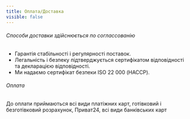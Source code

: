 ```yaml
---
title: Оплата/Доставка
visible: false
---
```


###### Способи доставки здійснюється по соглассованію

* Гарантія стабільності і регулярності поставок.
* Легальність і безпеку підтверджується сертифікатом відповідності та декларацією відповідності.
* Ми надаємо сертифікат безпеки ISO 22 000 (НАССР).

###### Оплата

До оплати приймаються всі види платіжних карт, готівковий і безготівковий розрахунок, Приват24, всі види банківських карт